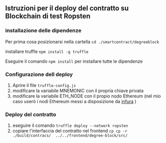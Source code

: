 ## Istruzioni per il deploy del contratto su Blockchain di test Ropsten

### installazione delle dipendenze

Per prima cosa posizionarsi nella cartella `cd ./smartcontract/degreeblock`

installare truffle  `npm install -g truffle`

Eseguire il comando `npm install` per installare tutte le dipendenze


### Configurazione dell deploy

1. Aprire il file `truffle-config.js` 
2. modificare la variabile MNEMONIC con il propria chiave privata
3. modificare la variabile ETH_NODE con il propio nodo Ethereum (nel mio caso userò i nodi Ethereum messi a disposizione da  [infura](https://infura.io/) )

### Deploy del contratto  

1. eseguire il comando `truffle deploy --network ropsten`
2. copiare l'interfaccia del contratto nel frontend `cp cp -r ./build/contracs/  ../../frontend/degree-block/src/`

